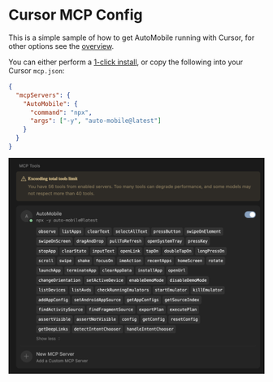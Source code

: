 # Cursor MCP Config

This is a simple sample of how to get AutoMobile running with Cursor, for other options see the
[overview](index.md).

You can either perform a [1-click install](cursor://anysphere.cursor-deeplink/mcp/install?name=auto-mobile&config=eyJfX3R5cGVuYW1lIjoiQ2F0YWxvZ0l0ZW1NY3BDb25maWdDb21tYW5kIiwiY29tbWFuZCI6Im5weCIsImFyZ3MiOlsiLXkiLCJhdXRvLW1vYmlsZUBsYXRlc3QiXSwiZW52IjpudWxsfQ==),
or copy the following into your Cursor `mcp.json`:

```json
{
  "mcpServers": {
    "AutoMobile": {
      "command": "npx",
      "args": ["-y", "auto-mobile@latest"]
    }
  }
}
```

![cursor-mcp-server-success.png](../img/cursor-mcp-server-success.png)
